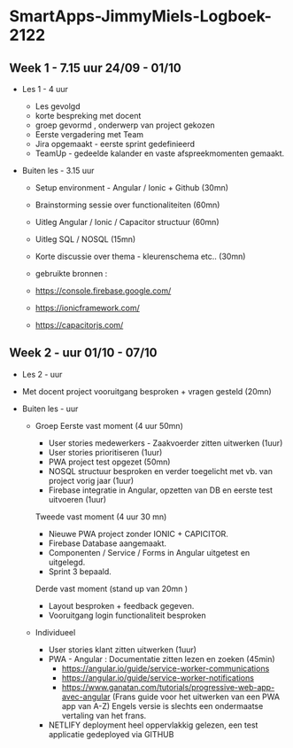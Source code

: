 # SmartApps-JimmyMiels-Logboek-2122

## Week 1 - 7.15 uur 24/09 - 01/10

* Les 1 - 4 uur
	* Les gevolgd 
	* korte bespreking met docent 
	* groep gevormd , onderwerp van project gekozen
    * Eerste vergadering met Team
    * Jira opgemaakt - eerste sprint gedefinieerd
    * TeamUp - gedeelde kalander en vaste afspreekmomenten gemaakt.


* Buiten les - 3.15 uur

    * Setup environment - Angular / Ionic + Github (30mn)
    * Brainstorming sessie over functionaliteiten (60mn)
    * Uitleg Angular / Ionic / Capacitor structuur (60mn)
    * Uitleg SQL / NOSQL (15mn)
    * Korte discussie over thema - kleurenschema etc.. (30mn)

    * gebruikte bronnen :
    * https://console.firebase.google.com/
    * https://ionicframework.com/
    * https://capacitorjs.com/

## Week 2 -   uur 01/10 - 07/10

* Les 2 - uur

 * Met docent project vooruitgang besproken + vragen gesteld (20mn)

* Buiten les -  uur
    
    * Groep 
        Eerste vast moment (4 uur 50mn)
        * User stories medewerkers - Zaakvoerder zitten uitwerken (1uur)
        * User stories prioritiseren (1uur)
        * PWA project test opgezet (50mn)
        * NOSQL structuur besproken en verder toegelicht met vb. van project vorig jaar (1uur)
        * Firebase integratie in Angular, opzetten van DB en eerste test uitvoeren (1uur)

        Tweede vast moment (4 uur 30 mn)
        * Nieuwe PWA project zonder IONIC + CAPICITOR.
        * Firebase Database aangemaakt.
        * Componenten / Service / Forms in Angular uitgetest en uitgelegd.
        * Sprint 3 bepaald. 

        Derde vast moment (stand up van 20mn )
        * Layout besproken + feedback gegeven.
        * Vooruitgang login functionaliteit besproken

    * Individueel

        * User stories klant zitten uitwerken (1uur)
        * PWA - Angular : Documentatie zitten lezen en zoeken (45min)
            * https://angular.io/guide/service-worker-communications
            * https://angular.io/guide/service-worker-notifications
            * https://www.ganatan.com/tutorials/progressive-web-app-avec-angular (Frans guide voor het uitwerken van een PWA app van A-Z)
            Engels versie is slechts een ondermaatse vertaling van het frans.
        * NETLIFY deployment heel oppervlakkig gelezen, een test applicatie gedeployed via GITHUB
        

